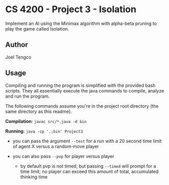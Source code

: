 # CS 4200 - Project 3 - Isolation

Implement an AI using the Minimax algorithm with alpha-beta pruning to play the game called Isolation.

## Author

Joel Tengco

## Usage

Compiling and running the program is simplified with the provided bash scripts. They all essentially execute the java commands to compile, analyze and run the program.

The following commands assume you're in the project root directory (the same directory as this readme).

**Compilation**: `javac src/*.java -d bin`

**Running**: `java -cp '.;bin' Project3`

- you can pass the argument `--test` for a run with a 20 second time limit of agent X versus a random-move player

- you can also pass `--pvp` for player versus player

  - by default pvp is not timed, but passing `--timed` will prompt for a time limit; no player can exceed this amount of total, accumulated thinking time